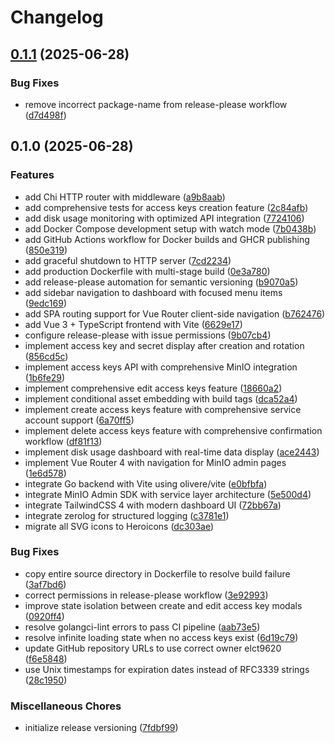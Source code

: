 # Changelog

## [0.1.1](https://github.com/elct9620/minio-lite-admin/compare/v0.1.0...v0.1.1) (2025-06-28)


### Bug Fixes

* remove incorrect package-name from release-please workflow ([d7d498f](https://github.com/elct9620/minio-lite-admin/commit/d7d498f3326dbf2470e2bba6e0d19e07c084de48))

## 0.1.0 (2025-06-28)


### Features

* add Chi HTTP router with middleware ([a9b8aab](https://github.com/elct9620/minio-lite-admin/commit/a9b8aab0b150c94d53334772606eac48065d50e1))
* add comprehensive tests for access keys creation feature ([2c84afb](https://github.com/elct9620/minio-lite-admin/commit/2c84afb94a2fcf477a6f6e725eab78dd6b30841b))
* add disk usage monitoring with optimized API integration ([7724106](https://github.com/elct9620/minio-lite-admin/commit/7724106294b6a1e396065fababc500f8ac89d227))
* add Docker Compose development setup with watch mode ([7b0438b](https://github.com/elct9620/minio-lite-admin/commit/7b0438b9b2004be3ecaca3240f54a2ef3caeb79d))
* add GitHub Actions workflow for Docker builds and GHCR publishing ([850e319](https://github.com/elct9620/minio-lite-admin/commit/850e3198b92af38cef4161b3060923002dfa20e0))
* add graceful shutdown to HTTP server ([7cd2234](https://github.com/elct9620/minio-lite-admin/commit/7cd2234cb331fda823935bb10a796f6dbf115b85))
* add production Dockerfile with multi-stage build ([0e3a780](https://github.com/elct9620/minio-lite-admin/commit/0e3a7800a10f3686b20ac3c15e2e164e786c50b8))
* add release-please automation for semantic versioning ([b9070a5](https://github.com/elct9620/minio-lite-admin/commit/b9070a54008525ca6e682290efef7136cfadf22e))
* add sidebar navigation to dashboard with focused menu items ([9edc169](https://github.com/elct9620/minio-lite-admin/commit/9edc1693726d0527474da144489cce03e5becffb))
* add SPA routing support for Vue Router client-side navigation ([b762476](https://github.com/elct9620/minio-lite-admin/commit/b7624769937bd932405846f1546cec678bdcb5fc))
* add Vue 3 + TypeScript frontend with Vite ([6629e17](https://github.com/elct9620/minio-lite-admin/commit/6629e17e0f303d2d140437757c12bf50e5037b37))
* configure release-please with issue permissions ([9b07cb4](https://github.com/elct9620/minio-lite-admin/commit/9b07cb4833000242c432a21ff9f0793d716737f8))
* implement access key and secret display after creation and rotation ([856cd5c](https://github.com/elct9620/minio-lite-admin/commit/856cd5c1a16eb102e4c40313161aff520213a51a))
* implement access keys API with comprehensive MinIO integration ([1b6fe29](https://github.com/elct9620/minio-lite-admin/commit/1b6fe29bc30005232e2c4edab24721f179f7073b))
* implement comprehensive edit access keys feature ([18660a2](https://github.com/elct9620/minio-lite-admin/commit/18660a27b86593f80b15a9fb8dee6d5a33cf8f28))
* implement conditional asset embedding with build tags ([dca52a4](https://github.com/elct9620/minio-lite-admin/commit/dca52a451864f9605877e4b3338d99e59db974c5))
* implement create access keys feature with comprehensive service account support ([6a70ff5](https://github.com/elct9620/minio-lite-admin/commit/6a70ff51fb250c203801c26ed621bf889d06baa8))
* implement delete access keys feature with comprehensive confirmation workflow ([df81f13](https://github.com/elct9620/minio-lite-admin/commit/df81f13c5974509d50edf07fbbda75e336f45471))
* implement disk usage dashboard with real-time data display ([ace2443](https://github.com/elct9620/minio-lite-admin/commit/ace2443950a7490fc4092803b8fbd377278ac1e9))
* implement Vue Router 4 with navigation for MinIO admin pages ([1e6d578](https://github.com/elct9620/minio-lite-admin/commit/1e6d5785095eff0b1488b331e48475f7d08f169e))
* integrate Go backend with Vite using olivere/vite ([e0bfbfa](https://github.com/elct9620/minio-lite-admin/commit/e0bfbfa182fdb64cc09f6b0e77adb1baf35530aa))
* integrate MinIO Admin SDK with service layer architecture ([5e500d4](https://github.com/elct9620/minio-lite-admin/commit/5e500d42cc5168274fb302f0b521410ef7c9a776))
* integrate TailwindCSS 4 with modern dashboard UI ([72bb67a](https://github.com/elct9620/minio-lite-admin/commit/72bb67a453189ab1e09312fb994d341678768ddc))
* integrate zerolog for structured logging ([c3781e1](https://github.com/elct9620/minio-lite-admin/commit/c3781e18b4ddc25ef64fd34a03f71cf0b5c07b39))
* migrate all SVG icons to Heroicons ([dc303ae](https://github.com/elct9620/minio-lite-admin/commit/dc303ae1f25a10d1ac6e9b3e8d4f481ba05f10cd))


### Bug Fixes

* copy entire source directory in Dockerfile to resolve build failure ([3af7bd6](https://github.com/elct9620/minio-lite-admin/commit/3af7bd6ff5efbedcce657b0b350696e90a6db343))
* correct permissions in release-please workflow ([3e92993](https://github.com/elct9620/minio-lite-admin/commit/3e92993e03823e539ddcbbc56024391cd63e1fa6))
* improve state isolation between create and edit access key modals ([0920ff4](https://github.com/elct9620/minio-lite-admin/commit/0920ff4278bb95d9b5a5aeb0e95cc79153b3b3bf))
* resolve golangci-lint errors to pass CI pipeline ([aab73e5](https://github.com/elct9620/minio-lite-admin/commit/aab73e5d97e5f581461de4ead87e3d31337a8f10))
* resolve infinite loading state when no access keys exist ([6d19c79](https://github.com/elct9620/minio-lite-admin/commit/6d19c799053355460ef202e1762669a9d96025b7))
* update GitHub repository URLs to use correct owner elct9620 ([f6e5848](https://github.com/elct9620/minio-lite-admin/commit/f6e584883ff24bacc96fbb6833e2abeb89bb8c0d))
* use Unix timestamps for expiration dates instead of RFC3339 strings ([28c1950](https://github.com/elct9620/minio-lite-admin/commit/28c1950c8462630094dc7127c410f7a099e75be9))


### Miscellaneous Chores

* initialize release versioning ([7fdbf99](https://github.com/elct9620/minio-lite-admin/commit/7fdbf99e96e28108f7c42e27e78400a43014dc58))
